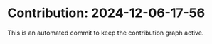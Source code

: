 # Contribution: 2024-12-06-17-56
This is an automated commit to keep the contribution graph active.
